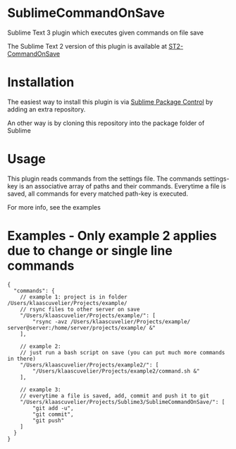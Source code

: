 SublimeCommandOnSave
====================

Sublime Text 3 plugin which executes given commands on file save

The Sublime Text 2 version of this plugin is available at [ST2-CommandOnSave](https://github.com/klaascuvelier/ST2-CommandOnSave)


Installation
============
The easiest way to install this plugin is via [Sublime Package Control](http://wbond.net/sublime_packages/package_control) by adding an extra repository.

An other way is by cloning this repository into the package folder of Sublime


Usage
=====
This plugin reads commands from the settings file. The commands settings-key is an associative array of paths and their commands. Everytime a file is saved, all commands for every matched path-key is executed.

For more info, see the examples


Examples - Only example 2 applies due to change or single line commands
========
    {
      "commands": {
        // example 1: project is in folder /Users/klaascuvelier/Projects/example/
        // rsync files to other server on save
        "/Users/klaascuvelier/Projects/example/": [
            "rsync -avz /Users/klaascuvelier/Projects/example/ server@server:/home/server/projects/example/ &"
        ],

        // example 2:
        // just run a bash script on save (you can put much more commands in there)
        "/Users/klaascuvelier/Projects/example2/": [
            "/Users/klaascuvelier/Projects/example2/command.sh &"
        ],

        // example 3:
        // everytime a file is saved, add, commit and push it to git
        "/Users/klaascuvelier/Projects/Sublime3/SublimeCommandOnSave/": [
            "git add -u",
            "git commit",
            "git push"
        ]
      }
    }
